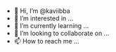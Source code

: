 - 👋 Hi, I’m @kaviibba
- 👀 I’m interested in ...
- 🌱 I’m currently learning ...
- 💞️ I’m looking to collaborate on ...
- 📫 How to reach me ...

<!---
kaviibba/kaviibba is a ✨ special ✨ repository because its `README.md` (this file) appears on your GitHub profile.
You can click the Preview link to take a look at your changes.
--->
